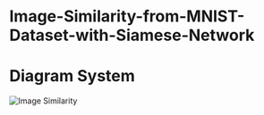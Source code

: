 # Image-Similarity-from-MNIST-Dataset-with-Siamese-Network

# Diagram System
![Image Similarity](https://user-images.githubusercontent.com/47806867/136889743-dc7c9084-e63f-47fe-aa2e-5ebcc5f79abd.png)
